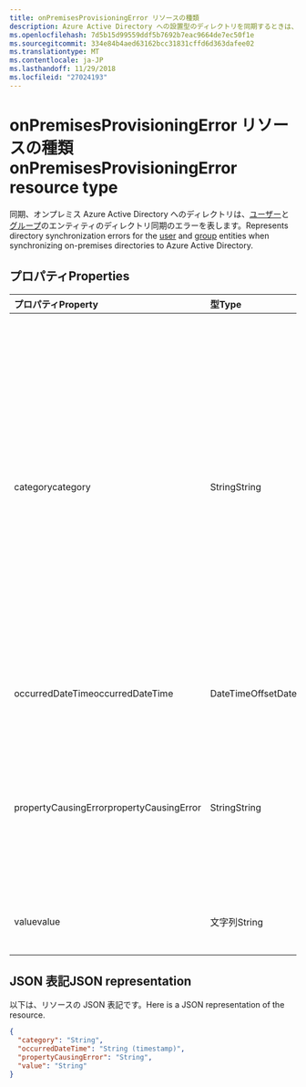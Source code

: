 ```yaml
---
title: onPremisesProvisioningError リソースの種類
description: Azure Active Directory への設置型のディレクトリを同期するときは、ユーザーとグループのエンティティのディレクトリ同期のエラーを表します。
ms.openlocfilehash: 7d5b15d99559ddf5b7692b7eac9664de7ec50f1e
ms.sourcegitcommit: 334e84b4aed63162bcc31831cffd6d363dafee02
ms.translationtype: MT
ms.contentlocale: ja-JP
ms.lasthandoff: 11/29/2018
ms.locfileid: "27024193"
---
```

# <a name="onpremisesprovisioningerror-resource-type"></a><span data-ttu-id="c0609-103">onPremisesProvisioningError リソースの種類</span><span class="sxs-lookup"><span data-stu-id="c0609-103">onPremisesProvisioningError resource type</span></span>

<span data-ttu-id="c0609-104">同期、オンプレミス Azure Active Directory へのディレクトリは、[ユーザー](user.md)と[グループ](group.md)のエンティティのディレクトリ同期のエラーを表します。</span><span class="sxs-lookup"><span data-stu-id="c0609-104">Represents directory synchronization errors for the [user](user.md) and [group](group.md) entities when synchronizing on-premises directories to Azure Active Directory.</span></span>

## <a name="properties"></a><span data-ttu-id="c0609-105">プロパティ</span><span class="sxs-lookup"><span data-stu-id="c0609-105">Properties</span></span>

| <span data-ttu-id="c0609-106">プロパティ</span><span class="sxs-lookup"><span data-stu-id="c0609-106">Property</span></span> | <span data-ttu-id="c0609-107">型</span><span class="sxs-lookup"><span data-stu-id="c0609-107">Type</span></span> | <span data-ttu-id="c0609-108">説明</span><span class="sxs-lookup"><span data-stu-id="c0609-108">Description</span></span> |
|:---------------|:--------|:----------|
|<span data-ttu-id="c0609-109">category</span><span class="sxs-lookup"><span data-stu-id="c0609-109">category</span></span>|<span data-ttu-id="c0609-110">String</span><span class="sxs-lookup"><span data-stu-id="c0609-110">String</span></span>| <span data-ttu-id="c0609-111">プロビジョニングのエラーのカテゴリです。</span><span class="sxs-lookup"><span data-stu-id="c0609-111">Category of the provisioning error.</span></span> <span data-ttu-id="c0609-112">注意: 現時点が 1 つだけ使用可能な値です。</span><span class="sxs-lookup"><span data-stu-id="c0609-112">Note: Currently, there is only one possible value.</span></span> <span data-ttu-id="c0609-113">使用可能な値: *PropertyConflict* - は、プロパティの値が一意でないことを示します。</span><span class="sxs-lookup"><span data-stu-id="c0609-113">Possible value: *PropertyConflict* - indicates a property value is not unique.</span></span> <span data-ttu-id="c0609-114">その他のオブジェクトには、プロパティに対して同じ値が含まれています。</span><span class="sxs-lookup"><span data-stu-id="c0609-114">Other objects contain the same value for the property.</span></span> |
|<span data-ttu-id="c0609-115">occurredDateTime</span><span class="sxs-lookup"><span data-stu-id="c0609-115">occurredDateTime</span></span>|<span data-ttu-id="c0609-116">DateTimeOffset</span><span class="sxs-lookup"><span data-stu-id="c0609-116">DateTimeOffset</span></span>| <span data-ttu-id="c0609-117">日付と時刻、エラーが発生しました。</span><span class="sxs-lookup"><span data-stu-id="c0609-117">The date and time at which the error occurred.</span></span> |
|<span data-ttu-id="c0609-118">propertyCausingError</span><span class="sxs-lookup"><span data-stu-id="c0609-118">propertyCausingError</span></span>|<span data-ttu-id="c0609-119">String</span><span class="sxs-lookup"><span data-stu-id="c0609-119">String</span></span>| <span data-ttu-id="c0609-120">エラーの原因でディレクトリのプロパティの名前です。</span><span class="sxs-lookup"><span data-stu-id="c0609-120">Name of the directory property causing the error.</span></span> <span data-ttu-id="c0609-121">現在使用可能な値: *UserPrincipalName*または*メタベース*</span><span class="sxs-lookup"><span data-stu-id="c0609-121">Current possible values: *UserPrincipalName* or *ProxyAddress*</span></span> |
|<span data-ttu-id="c0609-122">value</span><span class="sxs-lookup"><span data-stu-id="c0609-122">value</span></span>|<span data-ttu-id="c0609-123">文字列</span><span class="sxs-lookup"><span data-stu-id="c0609-123">String</span></span>| <span data-ttu-id="c0609-124">エラーの原因で、プロパティの値です。</span><span class="sxs-lookup"><span data-stu-id="c0609-124">Value of the property causing the error.</span></span> |

## <a name="json-representation"></a><span data-ttu-id="c0609-125">JSON 表記</span><span class="sxs-lookup"><span data-stu-id="c0609-125">JSON representation</span></span>
<span data-ttu-id="c0609-126">以下は、リソースの JSON 表記です。</span><span class="sxs-lookup"><span data-stu-id="c0609-126">Here is a JSON representation of the resource.</span></span>

<!-- {
  "blockType": "resource",
  "optionalProperties": [

  ],
  "@odata.type": "microsoft.graph.onPremisesProvisioningError"
}-->

```json
{
  "category": "String",
  "occurredDateTime": "String (timestamp)",
  "propertyCausingError": "String",
  "value": "String"
}

```


<!-- uuid: 8fcb5dbc-d5aa-4681-8e31-b001d5168d79
2015-10-25 14:57:30 UTC -->
<!-- {
  "type": "#page.annotation",
  "description": "onPremisesProvisioningError resource",
  "keywords": "",
  "section": "documentation",
  "tocPath": ""
}-->